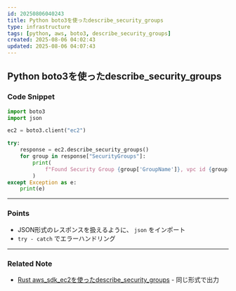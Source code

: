 ```yaml
---
id: 20250806040243
title: Python boto3を使ったdescribe_security_groups
type: infrastructure
tags: [python, aws, boto3, describe_security_groups]
created: 2025-08-06 04:02:43
updated: 2025-08-06 04:07:43
---
```


## Python boto3を使ったdescribe_security_groups

### Code Snippet

```python
import boto3
import json

ec2 = boto3.client("ec2")

try:
    response = ec2.describe_security_groups()
    for group in response["SecurityGroups"]:
        print(
            f"Found Security Group {group['GroupName']}, vpc id {group['VpcId']} and description {group['Description']}"
        )
except Exception as e:
    print(e)
```

---

### Points

- JSON形式のレスポンスを扱えるように、 `json` をインポート
- `try - catch` でエラーハンドリング

---

### Related Note

- [Rust aws_sdk_ec2を使ったdescribe_security_groups](./20250806034838.md) - 同じ形式で出力
